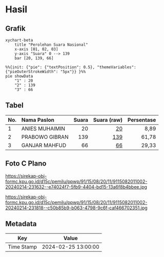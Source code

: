 # Hasil

## Grafik

```mermaid
xychart-beta
    title "Perolehan Suara Nasional"
    x-axis [01, 02, 03]
    y-axis "Suara" 0 --> 139
    bar [20, 139, 66]
```

```mermaid
%%{init: {"pie": {"textPosition": 0.5}, "themeVariables": {"pieOuterStrokeWidth": "5px"}} }%%
pie showData
    "1" : 20
    "2" : 139
    "3" : 66
```

## Tabel

| No. | Nama Paslon    | Suara | Suara (raw) | Persentase |
|:--- |:-------------- | -----:| -----------:| ----------:|
| 1   | ANIES MUHAIMIN | 20    | [20][p-1]   | 8,89       |
| 2   | PRABOWO GIBRAN | 139   | [139][p-2]  | 61,78      |
| 3   | GANJAR MAHFUD  | 66    | [66][p-3]   | 29,33      |


[p-1]: https://github.com/gigit-pemilu/pemilu-2024/blob/main/pilpres/hitung-suara/sub/91-papua/sub/15-waropen/sub/08-urei-faisei/sub/2011-rorisi/sub/002-tps/sub/paslon-1.txt
[p-2]: https://github.com/gigit-pemilu/pemilu-2024/blob/main/pilpres/hitung-suara/sub/91-papua/sub/15-waropen/sub/08-urei-faisei/sub/2011-rorisi/sub/002-tps/sub/paslon-2.txt
[p-3]: https://github.com/gigit-pemilu/pemilu-2024/blob/main/pilpres/hitung-suara/sub/91-papua/sub/15-waropen/sub/08-urei-faisei/sub/2011-rorisi/sub/002-tps/sub/paslon-3.txt

## Foto C Plano

https://sirekap-obj-formc.kpu.go.id/d15c/pemilu/ppwp/91/15/08/20/11/9115082011002-20240214-231632--e74024f7-5fb9-4404-bd15-13a6f8b4bbee.jpg

https://sirekap-obj-formc.kpu.go.id/d15c/pemilu/ppwp/91/15/08/20/11/9115082011002-20240214-231818--c50b85b9-b063-4798-9c6f-caf466702351.jpg


## Metadata

| Key        | Value               |
| ---------- | ------------------- |
| Time Stamp | 2024-02-25 13:00:00 |




